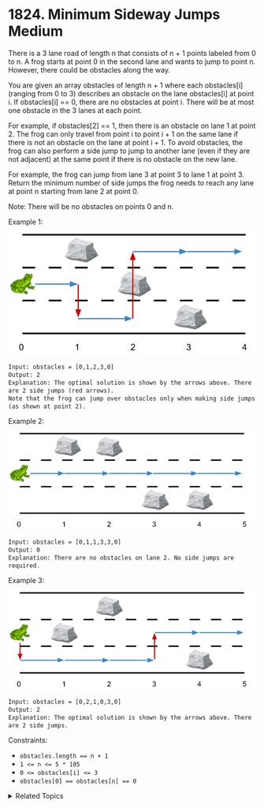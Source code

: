 # 1824. Minimum Sideway Jumps<br> Medium

There is a 3 lane road of length n that consists of n + 1 points labeled from 0 to n. A frog starts at point 0 in the second lane and wants to jump to point n. However, there could be obstacles along the way.

You are given an array obstacles of length n + 1 where each obstacles[i] (ranging from 0 to 3) describes an obstacle on the lane obstacles[i] at point i. If obstacles[i] == 0, there are no obstacles at point i. There will be at most one obstacle in the 3 lanes at each point.

For example, if obstacles[2] == 1, then there is an obstacle on lane 1 at point 2.
The frog can only travel from point i to point i + 1 on the same lane if there is not an obstacle on the lane at point i + 1. To avoid obstacles, the frog can also perform a side jump to jump to another lane (even if they are not adjacent) at the same point if there is no obstacle on the new lane.

For example, the frog can jump from lane 3 at point 3 to lane 1 at point 3.
Return the minimum number of side jumps the frog needs to reach any lane at point n starting from lane 2 at point 0.

Note: There will be no obstacles on points 0 and n.

Example 1:

![](assets/ic234-q3-ex1.png)

```
Input: obstacles = [0,1,2,3,0]
Output: 2 
Explanation: The optimal solution is shown by the arrows above. There are 2 side jumps (red arrows).
Note that the frog can jump over obstacles only when making side jumps (as shown at point 2).
```

Example 2:

![](assets/ic234-q3-ex2.png)

```
Input: obstacles = [0,1,1,3,3,0]
Output: 0
Explanation: There are no obstacles on lane 2. No side jumps are required.
```

Example 3:

![](assets/ic234-q3-ex3.png)

```
Input: obstacles = [0,2,1,0,3,0]
Output: 2
Explanation: The optimal solution is shown by the arrows above. There are 2 side jumps.
```

Constraints:

- `obstacles.length == n + 1`
- `1 <= n <= 5 * 105`
- `0 <= obstacles[i] <= 3`
- `obstacles[0] == obstacles[n] == 0`

<details>

<summary> Related Topics </summary>

-   `Dynamic Programming`

</details>
